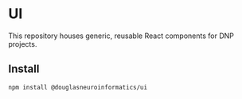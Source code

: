 # UI

This repository houses generic, reusable React components for DNP projects.

## Install

```shell
npm install @douglasneuroinformatics/ui
```